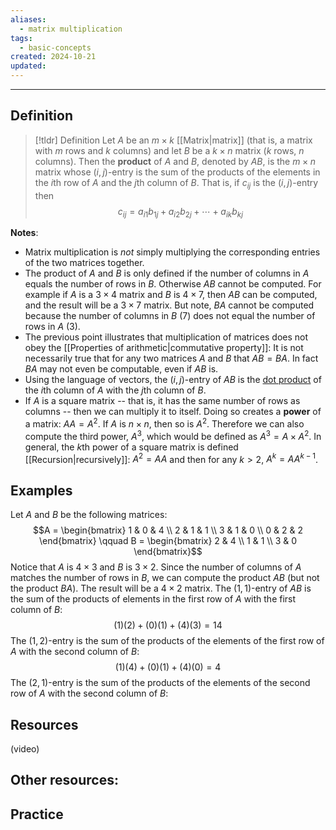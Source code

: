 ```yaml
---
aliases:
  - matrix multiplication
tags:
  - basic-concepts
created: 2024-10-21
updated:
---
```

---
## Definition 

> [!tldr] Definition
> Let $A$ be an $m \times k$ [[Matrix|matrix]] (that is, a matrix with $m$ rows and $k$ columns) and let $B$ be a $k \times n$ matrix ($k$ rows, $n$ columns). Then the **product** of $A$ and $B$, denoted by $AB$, is the $m \times n$ matrix whose $(i,j)$-entry is the sum of the products of the elements in the $i$th row of $A$ and the $j$th column of $B$. That is, if $c_{ij}$ is the $(i,j)$-entry then 
> $$c_{ij} = a_{i1}b_{1j} + a_{i2}b_{2j} + \cdots + a_{ik}b_{kj}$$

**Notes**: 
* Matrix multiplication is *not* simply multiplying the corresponding entries of the two matrices together. 
* The product of $A$ and $B$ is only defined if the number of columns in $A$ equals the number of rows in $B$. Otherwise $AB$ cannot be computed. For example if $A$ is a $3 \times 4$ matrix and $B$ is $4 \times 7$, then $AB$ can be computed, and the result will be a $3 \times 7$ matrix. But note, $BA$ cannot be computed because the number of columns in $B$ (7) does not equal the number of rows in $A$ (3). 
* The previous point illustrates that multiplication of matrices does not obey the [[Properties of arithmetic|commutative property]]: It is not necessarily true that for any two matrices $A$ and $B$ that $AB = BA$. In fact $BA$ may not even be computable, even if $AB$ is. 
* Using the language of vectors, the $(i,j)$-entry of $AB$ is the [dot product](https://www.mathsisfun.com/algebra/vectors-dot-product.html) of the $i$th column of $A$ with the $j$th column of $B$. 
* If $A$ is a square matrix -- that is, it has the same number of rows as columns -- then we can multiply it to itself. Doing so creates a **power** of a matrix: $AA = A^2$. If $A$ is $n \times n$, then so is $A^2$. Therefore we can also compute the third power, $A^3$, which would be defined as $A^3 = A \times A^2$. In general, the $k$th power of a square matrix is defined [[Recursion|recursively]]: $A^2 = AA$ and then for any $k > 2$, $A^k = A A^{k-1}$. 

## Examples 

Let $A$ and $B$ be the following matrices: 
$$A = \begin{bmatrix} 1 & 0 & 4 \\ 2 & 1 & 1 \\ 3 & 1 & 0 \\ 0 & 2 & 2 \end{bmatrix} \qquad 
B = \begin{bmatrix} 2 & 4 \\ 1 & 1 \\ 3 & 0  \end{bmatrix}$$
Notice that $A$ is $4 \times 3$ and $B$ is $3 \times 2$. Since the number of columns of $A$ matches the number of rows in $B$, we can compute the product $AB$ (but not the product $BA$). The result will be a $4 \times 2$ matrix. The $(1,1)$-entry of $AB$ is the sum of the products of elements in the first row of $A$ with the first column of $B$: 
$$(1)(2) + (0)(1) + (4)(3) = 14$$
The $(1,2)$-entry is the sum of the products of the elements of the first row of $A$ with the second column of $B$: 
$$(1)(4) + (0)(1) + (4)(0) = 4$$
The $(2,1)$-entry is the sum of the products of the elements of the second row of $A$ with the second column of $B$: 
## Resources 

(video)

Other resources: 
- 

## Practice 
